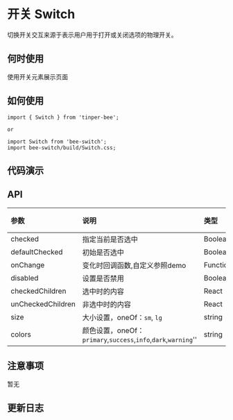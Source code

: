 # 开关 Switch 

切换开关交互来源于表示用户用于打开或关闭选项的物理开关。 

## 何时使用

使用开关元素展示页面

## 如何使用

```
import { Switch } from 'tinper-bee';

or

import Switch from 'bee-switch';
import bee-switch/build/Switch.css;

```

## 代码演示

## API

|参数|说明|类型|默认值|
|:---|:----|:---|:------|
|checked	|指定当前是否选中|	Boolean	|false|
|defaultChecked	|初始是否选中	|Boolean|	false |
|onChange	|变化时回调函数,自定义参照demo	|Function(checked:Boolean) |
|disabled|设置是否禁用|Boolean|false|
|checkedChildren	|选中时的内容	|React| Node |
|unCheckedChildren	|非选中时的内容	|React| Node|
|size|	大小设置，oneOf：`sm`, `lg`|string|''|
|colors| 颜色设置，oneOf：`primary`,`success`,`info`,`dark`,`warning`''|	string	|''|


## 注意事项

暂无

## 更新日志
